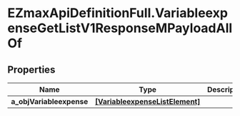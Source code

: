 # EZmaxApiDefinitionFull.VariableexpenseGetListV1ResponseMPayloadAllOf

## Properties

Name | Type | Description | Notes
------------ | ------------- | ------------- | -------------
**a_objVariableexpense** | [**[VariableexpenseListElement]**](VariableexpenseListElement.md) |  | 


